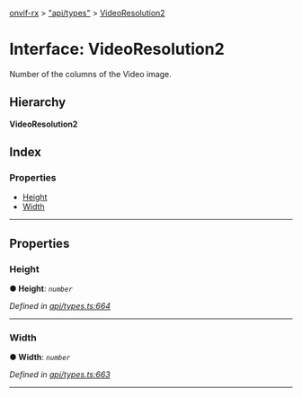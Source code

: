 [onvif-rx](../README.md) > ["api/types"](../modules/_api_types_.md) > [VideoResolution2](../interfaces/_api_types_.videoresolution2.md)

# Interface: VideoResolution2

Number of the columns of the Video image.

## Hierarchy

**VideoResolution2**

## Index

### Properties

* [Height](_api_types_.videoresolution2.md#height)
* [Width](_api_types_.videoresolution2.md#width)

---

## Properties

<a id="height"></a>

###  Height

**● Height**: *`number`*

*Defined in [api/types.ts:664](https://github.com/patrickmichalina/onvif-rx/blob/d62cee9/src/api/types.ts#L664)*

___
<a id="width"></a>

###  Width

**● Width**: *`number`*

*Defined in [api/types.ts:663](https://github.com/patrickmichalina/onvif-rx/blob/d62cee9/src/api/types.ts#L663)*

___

